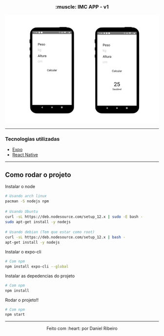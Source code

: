 <h3 align="center">
  :muscle: IMC APP - v1
</h3>

<p align="center">
  <img src="./.github/imc-v1.svg">
</p>

----

### Tecnologias utilizadas

* [Expo](https://expo.io/)
* [React Native](https://reactnative.dev/)


----
## Como rodar o projeto

Instalar o node
```bash
# Usando arch linux
pacman -S nodejs npm

# Usando Ubuntu
curl -sL https://deb.nodesource.com/setup_12.x | sudo -E bash -
sudo apt-get install -y nodejs

# Usando debian (Tem que estar como root)
curl -sL https://deb.nodesource.com/setup_12.x | bash -
apt-get install -y nodejs
```

Instalar o expo-cli
```bash
# Com npm
npm install expo-cli --global
```

Instalar as depedencias do projeto
```bash
# Com npm
npm install
```

Rodar o projeto!!
```bash
# Com npm
npm start
```
---
<p align="center">
  Feito com :heart: por Daniel Ribeiro
</p>
